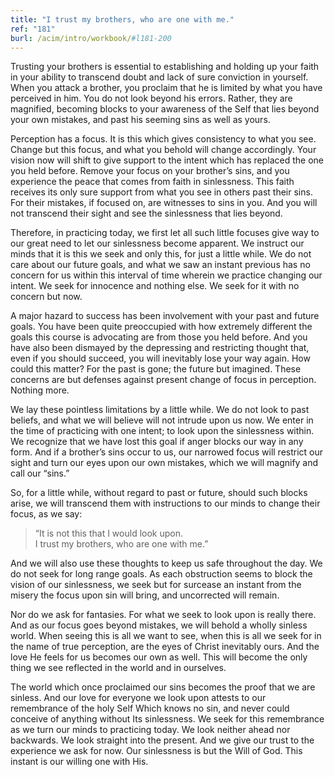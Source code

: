 ```yaml
---
title: "I trust my brothers, who are one with me."
ref: "181"
burl: /acim/intro/workbook/#l181-200
---
```


Trusting your brothers is essential to establishing and holding up your
faith in your ability to transcend doubt and lack of sure conviction in
yourself. When you attack a brother, you proclaim that he is limited by
what you have perceived in him. You do not look beyond his errors.
Rather, they are magnified, becoming blocks to your awareness of the
Self that lies beyond your own mistakes, and past his seeming sins as
well as yours.

Perception has a focus. It is this which gives consistency to what you
see. Change but this focus, and what you behold will change
accordingly. Your vision now will shift to give support to the intent
which has replaced the one you held before. Remove your focus on your
brother’s sins, and you experience the peace that comes from faith in
sinlessness. This faith receives its only sure support from what you see
in others past their sins. For their mistakes, if focused on, are
witnesses to sins in you. And you will not transcend their sight and see
the sinlessness that lies beyond.

Therefore, in practicing today, we first let all such little focuses
give way to our great need to let our sinlessness become apparent. We
instruct our minds that it is this we seek and only this, for just a
little while. We do not care about our future goals, and what we saw an
instant previous has no concern for us within this interval of time
wherein we practice changing our intent. We seek for innocence and
nothing else. We seek for it with no concern but now.

A major hazard to success has been involvement with your past and future
goals. You have been quite preoccupied with how extremely different the
goals this course is advocating are from those you held before. And you
have also been dismayed by the depressing and restricting thought that,
even if you should succeed, you will inevitably lose your way again. How
could this matter? For the past is gone; the future but imagined. These
concerns are but defenses against present change of focus in perception.
Nothing more.

We lay these pointless limitations by a little while. We do not look to
past beliefs, and what we will believe will not intrude upon
us now. We enter in the time of practicing with one intent; to look upon
the sinlessness within. We recognize that we have lost this goal if
anger blocks our way in any form. And if a brother’s sins occur to us,
our narrowed focus will restrict our sight and turn our eyes upon our
own mistakes, which we will magnify and call our “sins.”

So, for a little while, without regard to past or future, should such
blocks arise, we will transcend them with instructions to our minds to
change their focus, as we say:

> “It is not this that I would look upon.<br/>
> I trust my brothers, who are one with me.”

And we will also use these thoughts to keep us safe throughout the day.
We do not seek for long range goals. As each obstruction seems to block
the vision of our sinlessness, we seek but for surcease an instant from
the misery the focus upon sin will bring, and uncorrected will remain.

Nor do we ask for fantasies. For what we seek to look upon is really
there. And as our focus goes beyond mistakes, we will behold a wholly
sinless world. When seeing this is all we want to see, when this is all
we seek for in the name of true perception, are the eyes of Christ
inevitably ours. And the love He feels for us becomes our own as
well. This will become the only thing we see reflected in the world and
in ourselves.

The world which once proclaimed our sins becomes the proof that we are
sinless. And our love for everyone we look upon attests to our
remembrance of the holy Self Which knows no sin, and never could
conceive of anything without Its sinlessness. We seek for this
remembrance as we turn our minds to practicing today. We look neither
ahead nor backwards. We look straight into the present. And we give our
trust to the experience we ask for now. Our sinlessness is but the Will
of God. This instant is our willing one with His.

